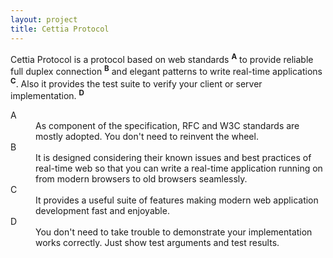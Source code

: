 ```yaml
---
layout: project
title: Cettia Protocol
---
```


Cettia Protocol is a protocol based on web standards <sup><strong>A</strong></sup> to provide reliable full duplex connection <sup><strong>B</strong></sup> and elegant patterns to write real-time applications <sup><strong>C</strong></sup>. Also it provides the test suite to verify your client or server implementation. <sup><strong>D</strong></sup>

<dl>
    <dt>A</dt>
    <dd>As component of the specification, RFC and W3C standards are mostly adopted. You don't need to reinvent the wheel.</dd>
    <dt>B</dt>
    <dd>It is designed considering their known issues and best practices of real-time web so that
     you can write a real-time application running on from modern browsers to old browsers seamlessly.</dd>
    <dt>C</dt>
    <dd>It provides a useful suite of features making modern web application development fast and enjoyable.</dd>
    <dt>D</dt>
    <dd>You don't need to take trouble to demonstrate your implementation works correctly. Just show test arguments and test results.</dd>
</dl>
